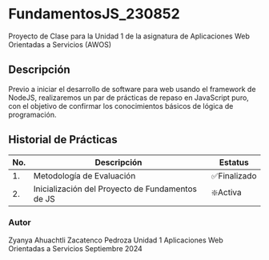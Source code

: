 # FundamentosJS_230852
Proyecto de Clase para la Unidad 1 de la asignatura de Aplicaciones Web Orientadas a Servicios (AWOS)


## Descripción

Previo a iniciar el desarrollo de software para web usando el framework de NodeJS, realizaremos un par de prácticas de repaso en JavaScript puro, con el objetivo de confirmar los conocimientos básicos de lógica de programación.

## Historial de Prácticas

|No.|Descripción|Estatus
|--|--|--|
|1.|Metodología de Evaluación|✅Finalizado|
|2.|Inicialización del Proyecto de Fundamentos de JS|❇️Activa|


### Autor
Zyanya Ahuachtli Zacatenco Pedroza
Unidad 1
Aplicaciones Web Orientadas a Servicios
Septiembre 2024